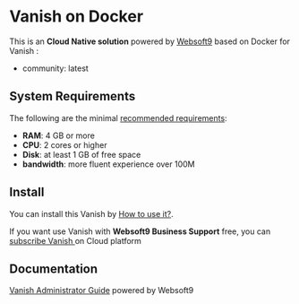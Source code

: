 # Vanish  on Docker  

This is an **Cloud Native solution** powered by [Websoft9](https://www.websoft9.com) based on Docker for Vanish :

 - community:  latest


## System Requirements

The following are the minimal [recommended requirements](https://github.com/vanish/vanish):

* **RAM**: 4 GB or more
* **CPU**: 2 cores or higher
* **Disk**: at least 1 GB of free space
* **bandwidth**: more fluent experience over 100M  

## Install

You can install this Vanish  by [How to use it?](https://github.com/Websoft9/docker-library#how-to-use-it).   

If you want use Vanish  with **Websoft9 Business Support** free, you can [subscribe Vanish ](https://www.websoft9.com/apps) on Cloud platform

## Documentation

[Vanish  Administrator Guide](https://support.websoft9.com/docs/vanish) powered by Websoft9